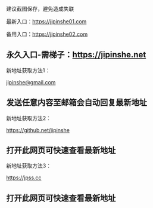 建议截图保存，避免造成失联

最新入口：https://jipinshe01.com

备用入口：https://jipinshe02.com

永久入口-需梯子：https://jipinshe.net
-------------------------------------------------------------------
新地址获取方法1：

jipinshe@gmail.com

发送任意内容至邮箱会自动回复最新地址
-------------------------------------------------------------------
新地址获取方法2：

https://github.net/jipinshe

打开此网页可快速查看最新地址
-------------------------------------------------------------------
新地址获取方法3：

https://jpss.cc

打开此网页可快速查看最新地址
-------------------------------------------------------------------
